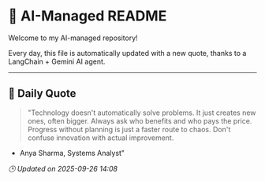 # 🧠 AI-Managed README

Welcome to my AI-managed repository!

Every day, this file is automatically updated with a new quote, thanks to a LangChain + Gemini AI agent.

---

## 📅 Daily Quote

> "Technology doesn't automatically solve problems.
It just creates new ones, often bigger.
Always ask who benefits and who pays the price.
Progress without planning is just a faster route to chaos.
Don't confuse innovation with actual improvement.

- Anya Sharma, Systems Analyst"

*🕒 Updated on 2025-09-26 14:08*